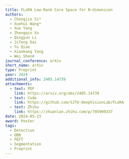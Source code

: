 ```yaml
---
title: FLoRA Low-Rank Core Space for N-dimension
authors:
  - Chongjie Si*
  - Xuehui Wang*
  - Xue Yang
  - Zhengqin Xu
  - Qingyun Li
  - Jifeng Dai
  - Yu Qiao
  - Xiaokang Yang
  - Wei Shen#
journal_conference: arXiv
short_name: arXiv
type: Preprint
year: 2024
additional_info: 2405.14739
attachments:
  - text: PDF
    link: https://arxiv.org/abs/2405.14739
  - text: Code
    link: https://github.com/SJTU-DeepVisionLab/FLoRA
  - text: Zhihu
    link: https://zhuanlan.zhihu.com/p/705909337
date: 2024-05-23
award: Poster
tags:
  - Detection
  - OBB
  - PEFT
  - Segmentation
  - Preprint
---
```

